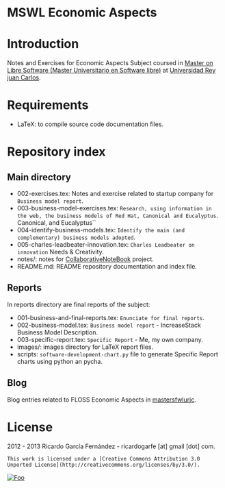 MSWL Economic Aspects
======================

Introduction
=============

Notes and Exercises for Economic Aspects Subject coursed in [Master on Libre Software (Master Universitario en Software libre)](http://master.libresoft.es/) at [Universidad Rey juan Carlos](http://www.urjc.es/).

Requirements
=============

* LaTeX: to compile source code documentation files.

Repository index
=================

Main directory
---------------

* 002-exercises.tex: Notes and exercise related to startup company for ``Business model report``.
* 003-business-model-exercises.tex: ``Research, using information in the web, the business models of Red Hat, Canonical and Eucalyptus``. 
Canonical, and Eucalyptus``
* 004-identify-business-models.tex: ``Identify the main (and complementary) business models adopted``.
* 005-charles-leadbeater-innovation.tex: ``Charles Leadbeater on innovation`` Needs & Creativity.
* notes/: notes for [CollaborativeNoteBook](https://github.com/mswlEco2012/CollaborativeNotebook) project.
* README.md: README repository documentation and index file.

Reports
--------

In reports directory are final reports of the subject:

* 001-business-and-final-reports.tex: ``Enunciate for final reports``.
* 002-business-model.tex: ``Business model report`` - IncreaseStack Business Model Description.
* 003-specific-report.tex: ``Specific Report`` - Me, my own company.
* images/: images directory for LaTeX report files.
* scripts: ``software-development-chart.py`` file to generate Specific Report charts using python an pycha.

Blog
-----

Blog entries related to FLOSS Economic Aspects in [mastersfwlurjc](http://mastersfwlurjc.blogspot.com.es/search/label/mswl-economic-aspects).

License
========

2012 - 2013 Ricardo García Fernández - ricardogarfe [at] gmail [dot] com.

    This work is licensed under a [Creative Commons Attribution 3.0 Unported License](http://creativecommons.org/licenses/by/3.0/).

<a href="http://creativecommons.org/licenses/by/3.0/" rel="Creative Commons Attribution 3.0">![Foo](http://i.creativecommons.org/l/by/3.0/88x31.png)</a>

